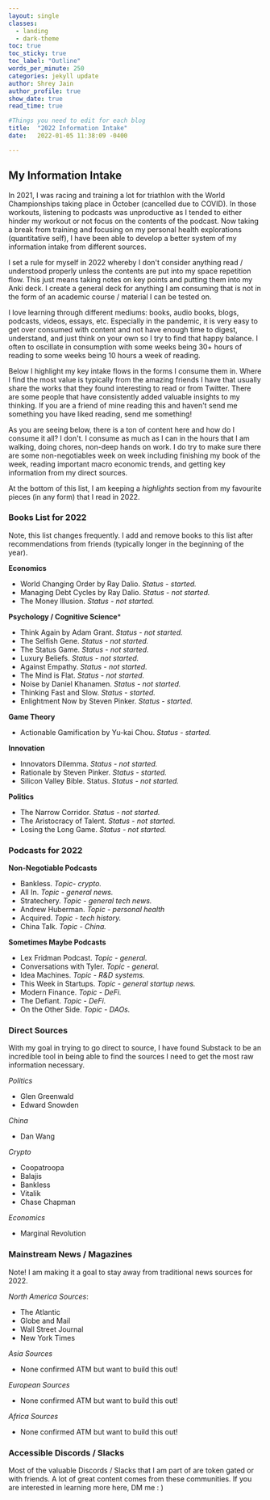 ```yaml
---
layout: single
classes:
  - landing
  - dark-theme
toc: true
toc_sticky: true
toc_label: "Outline"
words_per_minute: 250
categories: jekyll update
author: Shrey Jain
author_profile: true
show_date: true
read_time: true

#Things you need to edit for each blog
title:  "2022 Information Intake"
date:   2022-01-05 11:38:09 -0400

---
```

## My Information Intake

In 2021, I was racing and training a lot for triathlon with the World Championships taking place in October (cancelled due to COVID). In those workouts, listening to podcasts was unproductive as I tended to either hinder my workout or not focus on the contents of the podcast. Now taking a break from training and focusing on my personal health explorations (quantitative self), I have been able to develop a better system of my information intake from different sources.

I set a rule for myself in 2022 whereby I don't consider anything read / understood properly unless the contents are put into my space repetition flow. This just means taking notes on key points and putting them into my Anki deck. I create a general deck for anything I am consuming that is not in the form of an academic course / material I can be tested on.

I love learning through different mediums: books, audio books, blogs, podcasts, videos, essays, etc. Especially in the pandemic, it is very easy to get over consumed with content and not have enough time to digest, understand, and just think on your own so I try to find that happy balance. I often to oscillate in consumption with some weeks being 30+ hours of reading to some weeks being 10 hours a week of reading.

Below I highlight my key intake flows in the forms I consume them in. Where I find the most value is typically from the amazing friends I have that usually share the works that they found interesting to read or from Twitter. There are some people that have consistently added valuable insights to my thinking. If you are a friend of mine reading this and haven't send me something you have liked reading, send me something!

As you are seeing below, there is a ton of content here and how do I consume it all? I don't. I consume as much as I can in the hours that I am walking, doing chores, non-deep hands on work. I do try to make sure there are some non-negotiables week on week including finishing my book of the week, reading important macro economic trends, and getting key information from my direct sources.

At the bottom of this list, I am keeping a *highlights* section from my favourite pieces (in any form) that I read in 2022.

### Books List for 2022

Note, this list changes frequently. I add and remove books to this list after recommendations from friends (typically longer in the beginning of the year).

**Economics**

- World Changing Order by Ray Dalio. *Status - started.*
- Managing Debt Cycles by Ray Dalio. *Status - not started.*
- The Money Illusion. *Status - not started.*

**Psychology / Cognitive Science***

- Think Again by Adam Grant. *Status - not started.*
- The Selfish Gene. *Status - not started.*
- The Status Game. *Status - not started.*
- Luxury Beliefs. *Status - not started.*
- Against Empathy. *Status - not started.*
- The Mind is Flat. *Status - not started.*
- Noise by Daniel Khanamen. *Status - not started.*
- Thinking Fast and Slow. *Status - started.*
- Enlightment Now by Steven Pinker. *Status - started.*

**Game Theory**

- Actionable Gamification by Yu-kai Chou. *Status - started.*

**Innovation**

- Innovators Dilemma. *Status - not started.*
- Rationale by Steven Pinker. *Status - started.*
- Silicon Valley Bible. Status. *Status - not started.*

**Politics**

- The Narrow Corridor. *Status - not started.*
- The Aristocracy of Talent. *Status - not started.*
- Losing the Long Game. *Status - not started.*

### Podcasts for 2022

**Non-Negotiable Podcasts**

- Bankless. *Topic- crypto.*
- All In. *Topic - general news.*
- Stratechery. *Topic - general tech news.*
- Andrew Huberman. *Topic - personal health*
- Acquired. *Topic - tech history.*
- China Talk. *Topic - China.*

**Sometimes Maybe Podcasts**

- Lex Fridman Podcast. *Topic - general.*
- Conversations with Tyler. *Topic - general.*
- Idea Machines. *Topic - R&D systems.*
- This Week in Startups. *Topic - general startup news.*
- Modern Finance. *Topic - DeFi.*
- The Defiant. *Topic - DeFi.*
- On the Other Side. *Topic - DAOs.*

### Direct Sources

With my goal in trying to go direct to source, I have found Substack to be an incredible tool in being able to find the sources I need to get the most raw information necessary.

*Politics*
- Glen Greenwald
- Edward Snowden

*China*
- Dan Wang

*Crypto*
- Coopatroopa
- Balajis
- Bankless
- Vitalik
- Chase Chapman

*Economics*
- Marginal Revolution  


### Mainstream News / Magazines

Note! I am making it a goal to stay away from traditional news sources for 2022.

*North America Sources*:
- The Atlantic
- Globe and Mail
- Wall Street Journal
- New York Times

*Asia Sources*
- None confirmed ATM but want to build this out!

*European Sources*
- None confirmed ATM but want to build this out!

*Africa Sources*
- None confirmed ATM but want to build this out!

### Accessible Discords / Slacks

Most of the valuable Discords / Slacks that I am part of are token gated or with friends. A lot of great content comes from these communities. If you are interested in learning more here, DM me : )
